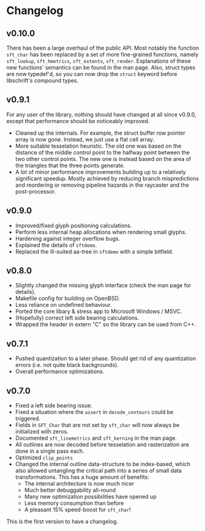 # Changelog

## v0.10.0
There has been a large overhaul of the public API.
Most notably the function `sft_char` has been replaced by a set of more fine-grained functions,
namely `sft_lookup`, `sft_hmetrics`, `sft_extents`, `sft_render`.
Explanations of these new functions' semantics can be found in the man page.
Also, struct types are now typedef'd, so you can now drop the `struct` keyword before libschrift's compound types.

## v0.9.1
For any user of the library, nothing should have changed at all since v0.9.0, except that
performance should be noticeably improved.

- Cleaned up the internals. For example, the struct buffer row pointer array is now gone.
  Instead, we just use a flat cell array.
- More suitable tesselation heuristic. The old one was based on the distance of the middle
  control point to the halfway point between the two other control points.
  The new one is instead based on the area of the triangles that the three points generate.
- A lot of minor performance improvements building up to a relatively significant speedup.
  Mostly achieved by reducing branch mispredictions and reordering or removing pipeline hazards
  in the raycaster and the post-processor.

## v0.9.0
- Improved/fixed glyph positioning calculations.
- Perform less internal heap allocations when rendering small glyphs.
- Hardening against integer overflow bugs.
- Explained the details of `sftdemo`.
- Replaced the ill-suited aa-tree in `sftdemo` with a simple bitfield.

## v0.8.0
- Slightly changed the missing glyph interface (check the man page for details).
- Makefile config for building on OpenBSD.
- Less reliance on undefined behaviour.
- Ported the core libary & stress app to Microsoft Windows / MSVC.
- (Hopefully) correct left side bearing calculations.
- Wrapped the header in extern "C" so the library can be used from C++.

## v0.7.1
- Pushed quantization to a later phase.
  Should get rid of any quantization errors (i.e. not quite black backgrounds).
- Overall performance optimizations.

## v0.7.0
- Fixed a left side bearing issue.
- Fixed a situation where the `assert` in `decode_contours` could be triggered.
- Fields in `SFT_Char` that are not set by `sft_char` will now always be initialized with zeros.
- Documented `sft_linemetrics` and `sft_kerning` in the man page.
- All outlines are now decoded before tesselation and rasterization are done in a single pass each.
- Optimized `clip_points`
- Changed the internal outline data-structure to be index-based, which also allowed untangling the
  critical path into a series of small data transformations. This has a huge amount of benefits:
  * The internal architecture is now much nicer
  * Much better debuggability all-round
  * Many new optimization possibilities have opened up
  * Less memory consumption than before
  * A pleasant 15% speed-boost for `sft_char`!

This is the first version to have a changelog.
